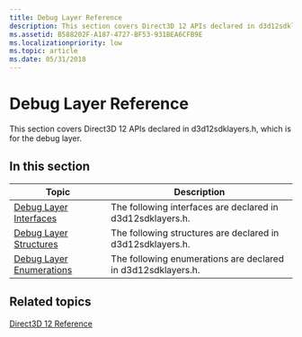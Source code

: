 ```yaml
---
title: Debug Layer Reference
description: This section covers Direct3D 12 APIs declared in d3d12sdklayers.h, which is for the debug layer.
ms.assetid: B588202F-A187-4727-BF53-931BEA6CFB9E
ms.localizationpriority: low
ms.topic: article
ms.date: 05/31/2018
---
```


# Debug Layer Reference

This section covers Direct3D 12 APIs declared in d3d12sdklayers.h, which is for the debug layer.

## In this section



| Topic                                                                         | Description                                                              |
|-------------------------------------------------------------------------------|--------------------------------------------------------------------------|
| [Debug Layer Interfaces](direct3d-12-sdklayers-interfaces.md)<br/>     | The following interfaces are declared in d3d12sdklayers.h. <br/>   |
| [Debug Layer Structures](direct3d-12-sdklayers-structures.md)<br/>     | The following structures are declared in d3d12sdklayers.h. <br/>   |
| [Debug Layer Enumerations](direct3d-12-sdklayers-enumerations.md)<br/> | The following enumerations are declared in d3d12sdklayers.h. <br/> |



 

## Related topics

<dl> <dt>

[Direct3D 12 Reference](direct3d-12-reference.md)
</dt> </dl>

 

 





